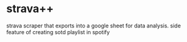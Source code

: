 # strava++
 strava scraper that exports into a google sheet for data analysis. side feature of creating sotd playlist in spotify
